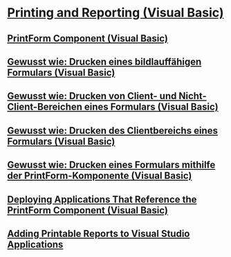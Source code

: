 # [Printing and Reporting (Visual Basic)](printing-and-reporting.md)
## [PrintForm Component (Visual Basic)](printform-component.md)
## [Gewusst wie: Drucken eines bildlauffähigen Formulars (Visual Basic)](how-to-print-a-scrollable-form.md)
## [Gewusst wie: Drucken von Client- und Nicht-Client-Bereichen eines Formulars (Visual Basic)](how-to-print-client-and-non-client-areas-of-a-form.md)
## [Gewusst wie: Drucken des Clientbereichs eines Formulars (Visual Basic)](how-to-print-the-client-area-of-a-form.md)
## [Gewusst wie: Drucken eines Formulars mithilfe der PrintForm-Komponente (Visual Basic)](how-to-print-a-form-by-using-the-printform-component.md)
## [Deploying Applications That Reference the PrintForm Component (Visual Basic)](deploying-applications-that-reference-the-printform-component.md)
## [Adding Printable Reports to Visual Studio Applications](adding-printable-reports-to-visual-studio-applications.md)
